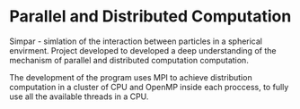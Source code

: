 # Parallel and Distributed Computation

Simpar - simlation of the interaction between particles in a spherical envirment. Project developed to developed a deep understanding of the mechanism of parallel and distributed computation computation.

The development of the program uses MPI to achieve distribution computation in a cluster of CPU and OpenMP inside each proccess, to fully use all the available threads in a CPU.

